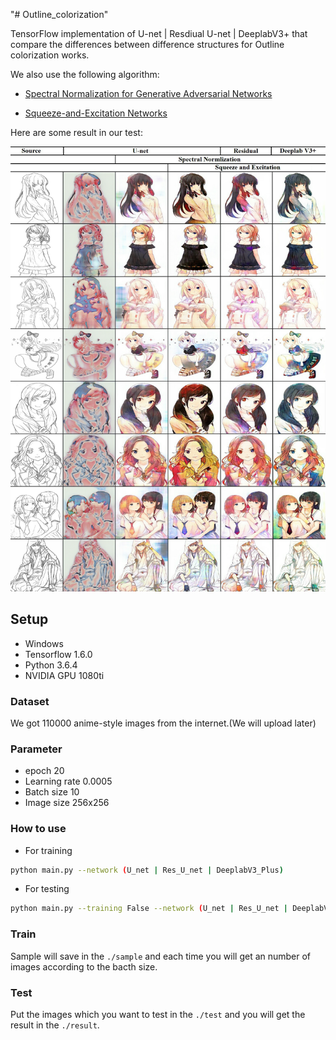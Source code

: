 "# Outline_colorization" 

TensorFlow implementation of U-net | Resdiual U-net | DeeplabV3+ that compare the differences between difference structures for 
Outline colorization works.

We also use the following algorithm:

- [Spectral Normalization for Generative Adversarial Networks](https://arxiv.org/abs/1802.05957)

- [Squeeze-and-Excitation Networks](https://arxiv.org/abs/1709.01507)

Here are some result in our test:

<img src="./img/result.jpg" width="900px"/>

## Setup


- Windows
- Tensorflow 1.6.0
- Python 3.6.4
- NVIDIA GPU 1080ti

### Dataset
 We got 110000 anime-style images from the internet.(We will upload later) 

### Parameter
- epoch 20
- Learning rate 0.0005
- Batch size 10
- Image size 256x256

### How to use
- For training
``` bash
python main.py --network (U_net | Res_U_net | DeeplabV3_Plus)
``` 

- For testing
```bash
python main.py --training False --network (U_net | Res_U_net | DeeplabV3_Plus)
``` 

### Train 
Sample will save in the ```./sample``` and each time you will get an number of images according to the bacth size.

### Test
Put the images which you want to test in the ```./test``` and you will get the result in the ```./result```.
